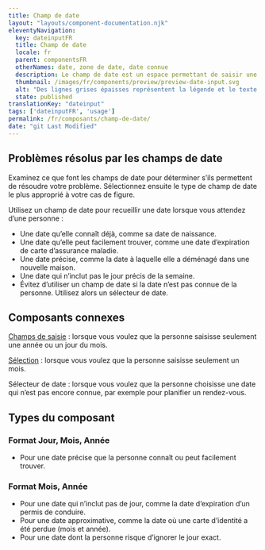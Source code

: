 ```yaml
---
title: Champ de date
layout: "layouts/component-documentation.njk"
eleventyNavigation:
  key: dateinputFR
  title: Champ de date
  locale: fr
  parent: componentsFR
  otherNames: date, zone de date, date connue
  description: Le champ de date est un espace permettant de saisir une date connue.
  thumbnail: /images/fr/components/preview/preview-date-input.svg
  alt: "Des lignes grises épaisses représentent la légende et le texte explicatif. En dessous, trois cases blanches à fine bordure grise sont alignées horizontalement : une petite case représentant le champ de texte pour le jour, une case contenant une ligne grise et une flèche grise et représentant le champ de sélection du mois, puis une petite case représentant le champ de texte pour l’année."
  state: published
translationKey: "dateinput"
tags: ['dateinputFR', 'usage']
permalink: /fr/composants/champ-de-date/
date: "git Last Modified"
---
```


## Problèmes résolus par les champs de date

Examinez ce que font les champs de date pour déterminer s’ils permettent de résoudre votre problème. Sélectionnez ensuite le type de champ de date le plus approprié à votre cas de figure.

Utilisez un champ de date pour recueillir une date lorsque vous attendez d’une personne :
- Une date qu’elle connaît déjà, comme sa date de naissance.
- Une date qu’elle peut facilement trouver, comme une date d’expiration de carte d’assurance maladie.
- Une date précise, comme la date à laquelle elle a déménagé dans une nouvelle maison.
- Une date qui n’inclut pas le jour précis de la semaine.
- Évitez d’utiliser un champ de date si la date n’est pas connue de la personne. Utilisez alors un sélecteur de date.

<article class="bg-full-width bg-primary text-light pt-500 pb-400 my-500">
  <h2 class="mt-0 mb-400">Composants connexes</h2>

  <a href="{{ links.input }}" class="link-light">Champs de saisie</a> : lorsque vous voulez que la personne saisisse seulement une année ou un jour du mois.

  <a href="{{ links.select }}" class="link-light">Sélection</a> : lorsque vous voulez que la personne saisisse seulement un mois.

  Sélecteur de date : lorsque vous voulez que la personne choisisse une date qui n’est pas encore connue, par exemple pour planifier un rendez-vous.

</article>

## Types du composant

### Format Jour, Mois, Année
- Pour une date précise que la personne connaît ou peut facilement trouver.

### Format Mois, Année
- Pour une date qui n’inclut pas de jour, comme la date d’expiration d’un permis de conduire.
- Pour une date approximative, comme la date où une carte d’identité a été perdue (mois et année).
- Pour une date dont la personne risque d’ignorer le jour exact.

